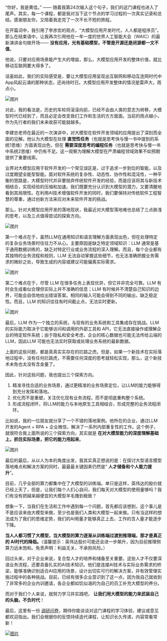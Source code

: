“你好，我是黄佳。” —— 随着我第24次输入这个句子，我们的这门课程也进入了尾声。其实，每一个课程，都是我对当下这个节点的学习过程的一次真实记录和总结。感谢朋友你，又陪着我走完了一次不长不短的旅程。

在开篇词中，我引用了李彦宏的观点，“大模型应用开发时代，人人都是程序员”。那么在结束语中，让我再次引用他在一年一度的世界人工智能大会（WAIC）的最新演讲金句做开场—— **没有应用，光有基础模型，不管是开源还是闭源都一文不值**。

他说，只要对应用场景能产生大的增益，那么，大模型应用开发的整体价值，就比移动互联网要大得多了。

话虽如此，我们的实际感受是，要让大模型应用呈现出互联网和移动互连网时代中App风起云涌的那种状态，还尚待时日。大模型应用开发整体的情况是雷声大，雨点小。

![图片](https://static001.geekbang.org/resource/image/db/92/dbdf3458bd67fedcf0f2922441303592.png?wh=2015x1079)

对此，我的看法是，历史的车轮将滚滚向前，已经不会由人类的意志为转移，大模型时代已经到了，而且必定会改变我们工作和生活的方方面面。当前的雨点越小，作为先行者的我们未来收获可能就越多。

李建忠老师在最近的一次演讲中，对大模型在软件开发领域的应用提出了深刻而全面的见解。他认为大模型在处理 **直觉性任务**（也就是思考快与慢一书中提到的系统1思维）方面表现出色，但在 **需要深度思考的编程任务**（也就是思考快与慢一书中系统2思维）中仍有不足。这一观察为理解大模型在严肃编程领域效果不如预期提供了重要线索。

业界对大模型应用于软件开发的一个常见误区是，过于追求一步到位的智能，以及过度期望全能型智能。面对软件系统的复杂性、动态性、协作性和混沌性，一种平衡的思路是，大模型时代并非要抛弃传统软件开发的经验，而是应该将其与新技术相结合，实现经验的压缩和加速。我们既要充分认识到大模型的潜力，又要清醒地看到其局限性。在利用AI技术增强软件开发的同时，我们要保持对传统软件工程智慧的尊重，通过创新方法来应对未来软件开发的挑战。

那么，针对大模型应用开发的落地现状，我最近对大模型落地难也总结了三点肤浅的思考，以及三点值得尝试的探索方向。

![图片](https://static001.geekbang.org/resource/image/51/f0/5100c52ac3f9a1ba5dyycb31d2e9fbf0.png?wh=2068x1034)

第一个难点在于，虽然LLM在通用知识和语言理解方面表现出色，但在处理特定的复杂业务场景时往往力不从心。主要原因是缺乏特定领域知识：LLM 通常是基于通用数据训练的，缺乏对特定行业或业务流程的深入理解。而且，每个企业都有其独特的业务流程和规则，LLM 无法自动掌握这些细节，也无法准确把握业务需求的微妙之处，导致生成的内容或建议可能偏离实际需求。

![图片](https://static001.geekbang.org/resource/image/yy/26/yyc10e2d26582a6881a09d3801b06526.png?wh=2049x1058)

第二个难点在于，尽管 LLM 在很多任务上表现优异，但它并非完全可靠。LLM 有时会生成看似合理但实际上并不准确的信息；LLM 有时候并不清楚自己知识的边界，可能会自信地给出错误答案。相同的输入可能会得到不同的输出，缺乏稳定性。而且，LLM 的知识往往有时间截止点，无法实时更新。

![图片](https://static001.geekbang.org/resource/image/51/8e/5182b5dec1c269902eb0400c75a3d08e.png?wh=2050x1049)

最后，LLM 作为一个独立的系统，与现有的业务系统和工具集成存在挑战。LLM 的实际能力取决于它能够访问和调用的外部工具和 API，它无法直接操作或理解企业的特定软件系统；由于隐私和安全考虑，企业的核心数据也可能无法传给云端的LLM，因此LLM 可能也无法实时获取或处理业务系统的最新数据。

上面的这些问题，都是真真实实存在的拦路之虎。但是，如果一个新技术在实际落地过程中，没有任何拦路虎，不需要任何深度的思考就轻松实现，那么，这个新技术未免也太没有含金量了。

因此，针对这些问题，我也提出三个探索方向。

1. 精准寻找合适的业务场景，通过更精准的业务场景定位，让LLM的能力能够得到充分发挥和落地。
2. 优化而不是重塑，关注优化现有业务流程，而不是彻底重构整个系统。
3. 形成流程闭环，将LLM的能力与本地原生工具相结合，形成完整的业务流程闭环。

比如说，我的一位朋友就分享了一个不错的落地案例。他所在的企业，通过LLM开发的Agent + RPA + 企业微信，解决了一系列内部重复性的工作。这个例子，就很符合我上面所说的三个探索方向，其实就是 **在对大模型能力的深度理解基础上，抓住实际场景，把它的能力用起来**。

![图片](https://static001.geekbang.org/resource/image/96/be/9685625bd202f3068fe993ff7dedb1be.png?wh=787x920)

最后的最后，从以人为本的角度出发，我其实真正想说的是：在探讨大型语言模型落地难点和解决方案的同时，最最最关键因素仍然是“ **人才储备和个人能力提升**”。

目前，几乎全部的算力都集中在了大模型的训练端。单只是这样，英伟达的股价就已经上天了，但是，让我们每个人扪心自问，我们每天对大模型的使用量够吗？我们有没有把越来越便宜的大模型羊毛撸到极致？

想象一下，当我们在生活和工作中遇到每一个问题，首先都应该想到，这个事儿是不是应该来由大模型来做，至少也是我们人类和大模型一起来做。只有当这样的想法成为了我们的思维定势，我们的AI用量才能够真正上去，工作的含人量才能逐步下降。

**当人人都习惯了大模型，当大模型的算力逐渐从训练端过渡到推理端，那才是真正的 AI时代的降临。**（温馨提示：英伟达股价可能还会进一步飙升，因为目前推理侧算力远未饱和。免责声明：利益无关，不承担风险。）

回过头来，对于企业来说，复合型人才的培养和储备至关重要。这些人才不仅要深谙业务流程，还要具备扎实的AI技术知识。他们是连接AI技术与实际业务需求的桥梁，能够准确识别适合AI应用的场景，设计出切实可行的解决方案，并有效管理实施过程中的各种挑战。目前，已经有很多企业意识到了这一点，因为我自己就收到了非常多的企业内训邀请，各企业都如饥似渴的为自己的员工补充大模型的养分。

而对于我们个人来说，就努力学习并实践吧， **让我们用大模型的能力来武装自己的头脑，不负时代**！

最后，这里有一份 [调研问卷](https://jsj.top/f/vEgT0K)，期待你能谈谈对这门课程的学习体验，建议或意见都欢迎指出。我们会根据你的反馈持续迭代课程，让知识长久传递，内容常看常新！

[![图片](https://static001.geekbang.org/resource/image/6a/1f/6a20578e0b8e345ff85a5036b50afc1f.jpg?wh=1142x801)](https://jsj.top/f/vEgT0K)